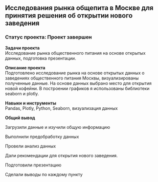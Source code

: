 ## Исследования рынка общепита в Москве для принятия решения об открытии нового заведения

### **Статус проекта**: Проект завершен 

**Задачи проекта**   
Исследование рынка общественного питания на основе открытых данных, подготовка презентации.

**Описание проекта**   
Подготовлено исследование рынка на основе открытых данных о заведениях общественного питания Москвы, визуализированы полученные данные. На основе данных выбрано место для открытия новой кофейни. В построении графиков я использованы библиотеки seaborn и plotly. 

**Навыки и инструменты**   
Pandas, Plotly, Python, Seaborn, визуализация данных

**Общий вывод**   

Загрузили данные и изучили общую информацию

Выполнили предобработку данных

Провели анализ данных

Дали рекомендации для открытия нового заведения.

Подготовили презентацию

Сделали выводы по каждому пункту
